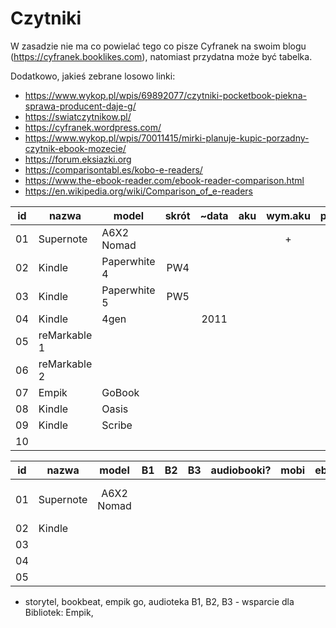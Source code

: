 # Czytniki

W zasadzie nie ma co powielać tego co pisze Cyfranek na swoim blogu (<https://cyfranek.booklikes.com>),
natomiast przydatna może być tabelka.

Dodatkowo, jakieś zebrane losowo linki:

- <https://www.wykop.pl/wpis/69892077/czytniki-pocketbook-piekna-sprawa-producent-daje-g/>
- <https://swiatczytnikow.pl/>
- <https://cyfranek.wordpress.com/>
- <https://www.wykop.pl/wpis/70011415/mirki-planuje-kupic-porzadny-czytnik-ebook-mozecie/>
- <https://forum.eksiazki.org>
- <https://comparisontabl.es/kobo-e-readers/>
- <https://www.the-ebook-reader.com/ebook-reader-comparison.html>
- <https://en.wikipedia.org/wiki/Comparison_of_e-readers>



| id | nazwa        | model        | skrót | ~data   | aku   | wym.aku  | przekątna | rozdz  | podświet | kolor | wtyczka   | bt   | wifi  | pamięć1   | pamięć2   | PL?  | system       | waga         |
| -- | ---------    | -----------  | :---: | :-----: | :---: | :------: | :-------: | :---:  | :---:    | :---: | :-----:   | :--: | :---: | :-------: | :-------: | :--: | :----------: | :----------: |
| 01 | Supernote    | A6X2 Nomad   |       |         |       | +        | 7,8       | 300ppi | -        |       | usb-C,2.0 | +    | +     | 32G       |           |      | Android 11   |              |
| 02 | Kindle       | Paperwhite 4 | PW4   |         |       |          |           |        |          |       |           |      |       |           |           |      |              |              |
| 03 | Kindle       | Paperwhite 5 | PW5   |         |       |          |           |        |          |       |           |      |       |           |           |      |              |              |
| 04 | Kindle       | 4gen         |       | 2011    |       |          |           |        |          |       |           |      |       |           |           |      |              |              |
| 05 | reMarkable 1 |              |       |         |       |          |           |        |          |       |           |      |       |           |           |      |              |              |
| 06 | reMarkable 2 |              |       |         |       |          |           |        |          |       |           |      |       |           |           |      |              |              |
| 07 | Empik        | GoBook       |       |         |       |          |           |        |          |       |           |      |       |           |           |      |              |              |
| 08 | Kindle       | Oasis        |       |         |       |          |           |        |          |       |           |      |       |           |           |      |              |              |
| 09 | Kindle       | Scribe       |       |         |       |          |           |        |          |       |           |      |       |           |           |      |              |              |
| 10 |              |              |       |         |       |          |           |        |          |       |           |      |       |           |           |      |              |              |





| id | nazwa       | model        | B1   | B2   | B3   | audiobooki? | mobi   | ebub       | note | pdf | reklamy? | fb2 | docx | xps | recenzja           |
| -- | ----------- | :----------: | :--: | :--: | :--: | ------      | ------ | ---------- | -    | --  | ---      | --- | ---- | --- | :----------:       |
| 01 | Supernote   | A6X2 Nomad   |      |      |      |             |        |            |      |     |          |     |      |     | [rec1], 2024-01-04 |
| 02 | Kindle      |              |      |      |      |             |        |            |      |     |          |     |      |     |                    |
| 03 |             |              |      |      |      |             |        |            |      |     |          |     |      |     |                    |
| 04 |             |              |      |      |      |             |        |            |      |     |          |     |      |     |                    |
| 05 |             |              |      |      |      |             |        |            |      |     |          |     |      |     |                    |


- storytel, bookbeat, empik go, audioteka
B1, B2, B3 - wsparcie dla Bibliotek: Empik,

[rec1]: http://cyfranek.booklikes.com/post/6073851/premiera-supernote-a6x2-notatnik-z-wymienna-bateria
